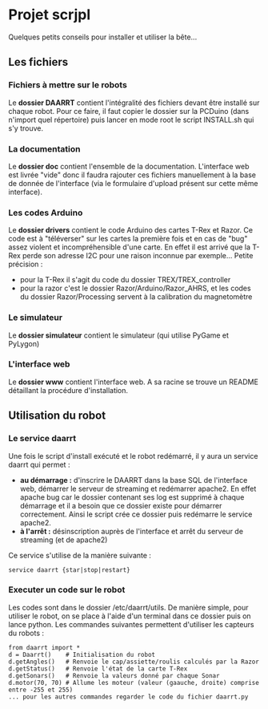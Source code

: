 Projet scrjpl
=============
Quelques petits conseils pour installer et utiliser la bête...

## Les fichiers

### Fichiers à mettre sur le robots

Le **dossier DAARRT** contient l'intégralité des fichiers devant être installé sur chaque robot.
Pour ce faire, il faut copier le dossier sur la PCDuino (dans n'import quel répertoire) puis lancer en mode root le script INSTALL.sh qui s'y trouve.

### La documentation

Le **dossier doc** contient l'ensemble de la documentation. L'interface web est livrée "vide" donc il faudra rajouter ces fichiers manuellement à la base de donnée de l'interface (via le formulaire d'upload présent sur cette même interface).

### Les codes Arduino

Le **dossier drivers** contient le code Arduino des cartes T-Rex et Razor. Ce code est à "téléverser" sur les cartes la première fois et en cas de "bug" assez violent et incompréhensible d'une carte. En effet il est arrivé que la T-Rex perde son adresse I2C pour une raison inconnue par exemple...
Petite précision :
* pour la T-Rex il s'agit du code du dossier TREX/TREX_controller
* pour la razor c'est le dossier Razor/Arduino/Razor_AHRS, et les codes du dossier Razor/Processing servent à la calibration du magnetomètre

### Le simulateur

Le **dossier simulateur** contient le simulateur (qui utilise PyGame et PyLygon)

### L'interface web
Le **dossier www** contient l'interface web. A sa racine se trouve un README détaillant la procédure d'installation.


## Utilisation du robot

### Le service daarrt
Une fois le script d'install exécuté et le robot redémarré, il y aura un service daarrt qui permet :
* **au démarrage :** d'inscrire le DAARRT dans la base SQL de l'interface web, démarrer le serveur de streaming et redémarrer apache2. En effet apache bug car le dossier contenant ses log est supprimé à chaque démarrage et il a besoin que ce dossier existe pour démarrer correctement. Ainsi le script crée ce dossier puis redémarre le service apache2.
* **à l'arrêt :** désinscription auprès de l'interface et arrêt du serveur de streaming (et de apache2)

Ce service s'utilise de la manière suivante :

    service daarrt {star|stop|restart}

### Executer un code sur le robot
Les codes sont dans le dossier /etc/daarrt/utils. De manière simple, pour utiliser le robot, on se place à l'aide d'un terminal dans ce dossier puis on lance python. Les commandes suivantes permettent d'utiliser les capteurs du robots :

    from daarrt import *
    d = Daarrt()    # Initialisation du robot
    d.getAngles()   # Renvoie le cap/assiette/roulis calculés par la Razor
    d.getStatus()   # Renvoie l'état de la carte T-Rex
    d.getSonars()   # Renvoie la valeurs donné par chaque Sonar
    d.motor(70, 70) # Allume les moteur (valeur (gaauche, droite) comprise entre -255 et 255)
    ... pour les autres commandes regarder le code du fichier daarrt.py

